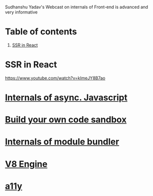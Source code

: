 Sudhanshu Yadav's Webcast on internals of Front-end is advanced and very informative

# Table of contents

1. <a href="#SSR in React">SSR in React</a>

# SSR in React
https://www.youtube.com/watch?v=kImeJY8B7ao
# [Internals of async. Javascript](https://www.youtube.com/watch?v=W3MPqmwIIjk)

# [Build your own code sandbox](https://www.youtube.com/watch?v=VeawlOVy0Cs)
# [Internals of module bundler](https://www.youtube.com/watch?v=4lYDlrjUx48)


# [V8 Engine](https://www.youtube.com/watch?v=4lYDlrjUx48)


# [a11y](https://www.youtube.com/watch?v=MV8JQa5uJDQ)
